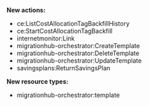**New actions:**

- ce:ListCostAllocationTagBackfillHistory
- ce:StartCostAllocationTagBackfill
- internetmonitor:Link
- migrationhub-orchestrator:CreateTemplate
- migrationhub-orchestrator:DeleteTemplate
- migrationhub-orchestrator:UpdateTemplate
- savingsplans:ReturnSavingsPlan

**New resource types:**

- migrationhub-orchestrator:template
